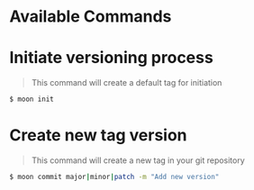 
# Available Commands


# Initiate versioning process

> This command will create a default tag for initiation

```sh
$ moon init
```

# Create new tag version

> This command will create a new tag in your git repository

```sh
$ moon commit major|minor|patch -m "Add new version"
```